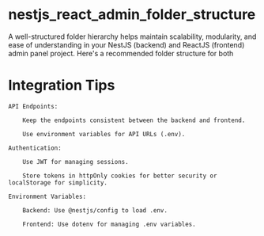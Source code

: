 # nestjs_react_admin_folder_structure

A well-structured folder hierarchy helps maintain scalability, modularity, and ease of understanding in your NestJS (backend) and ReactJS (frontend) admin panel project. Here's a recommended folder structure for both


# Integration Tips

    API Endpoints:

        Keep the endpoints consistent between the backend and frontend.

        Use environment variables for API URLs (.env).

    Authentication:

        Use JWT for managing sessions.

        Store tokens in httpOnly cookies for better security or localStorage for simplicity.

    Environment Variables:

        Backend: Use @nestjs/config to load .env.

        Frontend: Use dotenv for managing .env variables.
